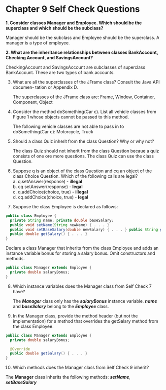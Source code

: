 # Chapter 9 Self Check Questions

**1. Consider classes Manager and Employee. Which should be the superclass and which should be the subclass?**

   Manager should be the subclass and Employee should be the superclass. A manager is a type of employee.

**2. What are the inheritance relationships between classes BankAccount, Checking­ Account, and SavingsAccount?**

   CheckingAccount and SavingsAccount are subclasses of superclass BankAccount. These are two types of bank accounts.  

3. What are all the superclasses of the JFrame class? Consult the Java API documen- tation or Appendix D.

   The superclasses of the JFrame class are: Frame, Window, Container, Component, Object

4. Consider the method doSomething(Car c). List all vehicle classes from Figure 1 whose objects cannot be passed to this method.

   The following vehicle classes are not able to pass in to doSomething(Car c): Motorcycle, Truck

5. Should a class Quiz inherit from the class Question? Why or why not?

   The class Quiz should not inherit from the class Question becaue a quiz consists of one ore more questions. The class Quiz can use the class Question.

6. Suppose q is an object of the class Question and cq an object of the class Choice­ Question. Which of the following calls are legal?  
  a. q.setAnswer(response) - **illegal**   
  b. cq.setAnswer(response) - **legal**   
  c. q.addChoice(choice, true) - **illegal**  
  d. cq.addChoice(choice, true) - **legal**   
7. Suppose the class Employee is declared as follows:
```java
public class Employee {
  private String name; private double baseSalary;
  public void setName(String newName) { . . . }
  public void setBaseSalary(double newSalary) { . . . } public String getName() { . . . }
  public double getSalary() { . . . }
}
```
   Declare a class Manager that inherits from the class Employee and adds an instance variable bonus for storing a salary bonus. Omit constructors and methods.   

```java
public class Manager extends Employee {
  private double salaryBonus;
}
```

8. Which instance variables does the Manager class from Self Check 7 have?  

   The ***Manager*** class only has the ***salaryBonus*** instance variable. ***name*** and ***baseSalary*** belong to the ***Employee*** class.   

9. In the Manager class, provide the method header (but not the implementation) for a method that overrides the getSalary method from the class Employee.  

```java
public class Manager extends Employee {
  private double salaryBonus;

  @Override
  public double getSalary() { . . . }
}
```

10. Which methods does the Manager class from Self Check 9 inherit?

   The **Manager** class inherits the following methods: ***setName***, ***setBaseSalary***   